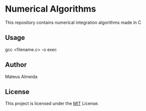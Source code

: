 # Numerical Algorithms

This repository contains numerical integration algorithms made in C 

## Usage

gcc <filename.c> -o exec

## Author

Mateus Almeida

## License

This project is licensed under the [MIT](https://github.com/imsouza/numerical-algorithms/blob/main/LICENSE) License.
